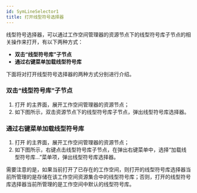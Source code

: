 ```yaml
---
id: SymLineSelector1
title: 打开线型符号选择器
---
```

线型符号选择器，可以通过工作空间管理器的资源节点下的线型符号库子节点的相关操作来打开，有以下两种方式：

* **双击“线型符号库”子节点**
* **通过右键菜单加载线型符号库**

下面将对打开线型符号选择器的两种方式分别进行介绍。

### 双击“线型符号库”子节点

1. 打开  的主界面，展开工作空间管理器的资源节点；
2. 如下图所示，双击资源节点下的线型符号库子节点，弹出线型符号库选择器。

### 通过右键菜单加载线型符号库

1. 打开  的主界面，展开工作空间管理器的资源节点；
2. 如下图所示，右键点击线型符号库子节点，在弹出右键菜单中，选择“加载线型符号库...”菜单项，弹出线型符号库选择器。

需要注意的是，如果当前打开了已存在的工作空间，则打开的线型符号库选择器当前所管理的是存储在该工作空间资源集合中的线型符号库；否则，打开的线型符号库选择器当前所管理的是工作空间中默认的线型符号库。

